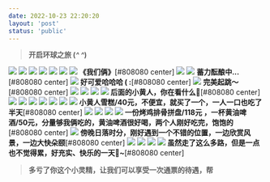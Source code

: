 ```yaml
---
date: 2022-10-23 22:20:20
layout: 'post'
status: 'public'
---
```


<audio src="https://inz.oss-cn-beijing.aliyuncs.com/Audios/128kbit/%E6%99%B4%28Final%20Version%29%20-%20%E7%81%B0%E6%BE%88.mp3" loop autoplay></audio>

> **开启环球之旅 (*^ ^*)**

![](https://inz.oss-cn-beijing.aliyuncs.com/Images/Universal/20221023_092403.jpg)
![](https://inz.oss-cn-beijing.aliyuncs.com/Images/Universal/20221023_092746.jpg)
![](https://inz.oss-cn-beijing.aliyuncs.com/Images/Universal/20221023_092833.jpg)
![](https://inz.oss-cn-beijing.aliyuncs.com/Images/Universal/20221023_115934.jpg)
![](https://inz.oss-cn-beijing.aliyuncs.com/Images/Universal/20221023_101402.jpg)
![](https://inz.oss-cn-beijing.aliyuncs.com/Images/Universal/20221023_112222.jpg)
![](https://inz.oss-cn-beijing.aliyuncs.com/Images/Universal/20221023_120248.jpg)
**《我们俩》**[#808080 center]
![](https://inz.oss-cn-beijing.aliyuncs.com/Images/Universal/20221023_132614.jpg)
![](https://inz.oss-cn-beijing.aliyuncs.com/Images/Universal/20221023_132725.jpg)
**蓄力酝酿中...**[#808080 center]
![](https://inz.oss-cn-beijing.aliyuncs.com/Images/Universal/20221023_132726.jpg)
**好可爱哈哈哈 ( :**[#808080 center]
![](https://inz.oss-cn-beijing.aliyuncs.com/Images/Universal/20221023_132727.jpg)
**完美起跳～**[#808080 center]
![](https://inz.oss-cn-beijing.aliyuncs.com/Images/Universal/20221023_120703.jpg)
![](https://inz.oss-cn-beijing.aliyuncs.com/Images/Universal/20221023_132923.jpg)
![](https://inz.oss-cn-beijing.aliyuncs.com/Images/Universal/20221023_133102.jpg)
![](https://inz.oss-cn-beijing.aliyuncs.com/Images/Universal/20221023_121058.jpg)
**后面的小黄人，你在看什么👀**[#808080 center]
![](https://inz.oss-cn-beijing.aliyuncs.com/Images/Universal/20221023_121139.jpg)
![](https://inz.oss-cn-beijing.aliyuncs.com/Images/Universal/20221023_121145.jpg)
![](https://inz.oss-cn-beijing.aliyuncs.com/Images/Universal/20221023_121003.jpg)
![](https://inz.oss-cn-beijing.aliyuncs.com/Images/Universal/20221023_132201.jpg)
![](https://inz.oss-cn-beijing.aliyuncs.com/Images/Universal/20221023_133641.jpg)
![](https://inz.oss-cn-beijing.aliyuncs.com/Images/Universal/20221023_133651.jpg)
![](https://inz.oss-cn-beijing.aliyuncs.com/Images/Universal/20221023_145930.jpg)
**小黄人雪糕/40元，不便宜，就买了一个，一人一口也吃了半天**[#808080 center]
![](https://inz.oss-cn-beijing.aliyuncs.com/Images/Universal/20221023_123807.jpg)
![](https://inz.oss-cn-beijing.aliyuncs.com/Images/Universal/20221023_153538.jpg)
![](https://inz.oss-cn-beijing.aliyuncs.com/Images/Universal/20221023_102654.jpg)
![](https://inz.oss-cn-beijing.aliyuncs.com/Images/Universal/20221023_170503.jpg)
**一份烤鸡排骨拼盘/118元 ，一杯黄油啤酒/50元，分量够我俩吃的，黄油啤酒很好喝，两个人刚好吃完，饱饱的**[#808080 center]
![](https://inz.oss-cn-beijing.aliyuncs.com/Images/Universal/20221023_175229.jpg)
**傍晚日落时分，刚好遇到一个不错的位置，一边欣赏风景，一边大快朵颐**[#808080 center]
![](https://inz.oss-cn-beijing.aliyuncs.com/Images/Universal/20221023_180630.jpg)
![](https://inz.oss-cn-beijing.aliyuncs.com/Images/Universal/20221023_192652.jpg)
![](https://inz.oss-cn-beijing.aliyuncs.com/Images/Universal/20221023_194035.jpg)
![](https://inz.oss-cn-beijing.aliyuncs.com/Images/Universal/1666536382489.jpg)
**虽然走了这么多路，但是一点也不觉得累，好充实、快乐的一天🎉~**[#808080 center]
> **多亏了你这个小灵精，让我们可以享受一次通票的待遇，帮**
